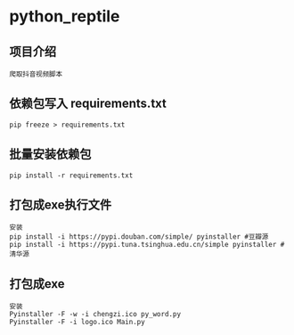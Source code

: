 # python_reptile

## 项目介绍

```
爬取抖音视频脚本
``` 
## 依赖包写入 requirements.txt
```commandline
pip freeze > requirements.txt
```


## 批量安装依赖包
```commandline
pip install -r requirements.txt
```

## 打包成exe执行文件 
```commandline
安装
pip install -i https://pypi.douban.com/simple/ pyinstaller #豆瓣源
pip install -i https://pypi.tuna.tsinghua.edu.cn/simple pyinstaller #清华源
```

## 打包成exe
```commandline
安装
Pyinstaller -F -w -i chengzi.ico py_word.py
Pyinstaller -F -i logo.ico Main.py
```
